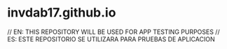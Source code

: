 # invdab17.github.io

// EN: THIS REPOSITORY WILL BE USED FOR APP TESTING PURPOSES
// ES: ESTE REPOSITORIO SE UTILIZARA PARA PRUEBAS DE APLICACION
